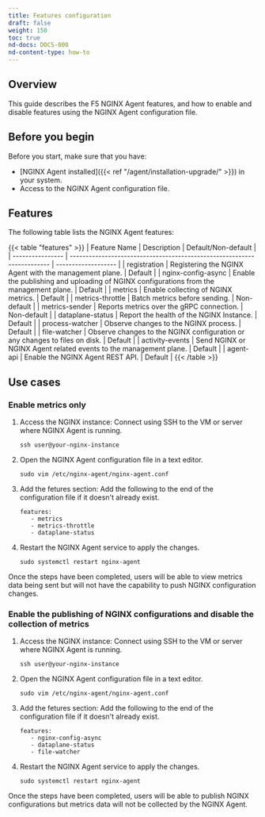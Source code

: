 ```yaml
---
title: Features configuration
draft: false
weight: 150
toc: true
nd-docs: DOCS-000
nd-content-type: how-to
---
```


## Overview

This guide describes the F5 NGINX Agent features, and how to enable and disable features using the NGINX Agent configuration file.

## Before you begin

Before you start, make sure that you have:

- [NGINX Agent installed]({{< ref "/agent/installation-upgrade/" >}}) in your system.
- Access to the NGINX Agent configuration file.


## Features

The following table lists the NGINX Agent features:

{{< table "features" >}}
| Feature Name     | Description                                                             | Default/Non-default |
| ---------------- | ----------------------------------------------------------------------- | ------------------- |
| registration     | Registering the NGINX Agent with the management plane.                  | Default             |
| nginx-config-async | Enable the publishing and uploading of NGINX configurations from the management plane. | Default             |
| metrics          | Enable collecting of NGINX metrics.                                     | Default             |
| metrics-throttle | Batch metrics before sending.                                           | Non-default         |
| metrics-sender   | Reports metrics over the gRPC connection.                               | Non-default         |
| dataplane-status | Report the health of the NGINX Instance.                                | Default             |
| process-watcher  | Observe changes to the NGINX process.                                   | Default             |
| file-watcher     | Observe changes to the NGINX configuration or any changes to files on disk. | Default          |
| activity-events  | Send NGINX or NGINX Agent related events to the management plane.       | Default             |
| agent-api        | Enable the NGINX Agent REST API.                                        | Default             |
{{< /table >}}

## Use cases

### Enable metrics only

1. Access the NGINX instance: Connect using SSH to the VM or server where NGINX Agent is running.

   `ssh user@your-nginx-instance`

1. Open the NGINX Agent configuration file in a text editor.

   `sudo vim /etc/nginx-agent/nginx-agent.conf`

1. Add the fetures section: Add the following to the end of the configuration file if it doesn't already exist.

   ```nginx
   features:
      - metrics
      - metrics-throttle
      - dataplane-status
   ```

1. Restart the NGINX Agent service to apply the changes.

   `sudo systemctl restart nginx-agent`

Once the steps have been completed, users will be able to view metrics data being sent but will not have the capability to push NGINX configuration changes.

### Enable the publishing of NGINX configurations and disable the collection of metrics

1. Access the NGINX instance: Connect using SSH to the VM or server where NGINX Agent is running.

   `ssh user@your-nginx-instance`

1. Open the NGINX Agent configuration file in a text editor.

   `sudo vim /etc/nginx-agent/nginx-agent.conf`

1. Add the fetures section: Add the following to the end of the configuration file if it doesn't already exist.

   ```nginx
   features:
      - nginx-config-async
      - dataplane-status
      - file-watcher

1. Restart the NGINX Agent service to apply the changes.

   `sudo systemctl restart nginx-agent`

Once the steps have been completed, users will be able to publish NGINX configurations but metrics data will not be collected by the NGINX Agent.
